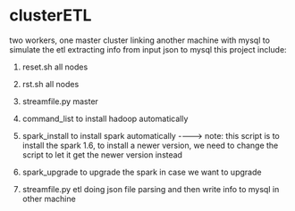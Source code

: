 # clusterETL
two workers, one master cluster linking another machine with mysql to simulate the etl extracting info from input json to mysql
this project include:
1. reset.sh  all nodes
6. rst.sh all nodes
3. streamfile.py master
4. command_list to install hadoop automatically
5. spark_install to install spark automatically  ----> note: this script is to install the spark 1.6, to install a newer version, we need to change the script to let it get the newer version instead
9. spark_upgrade  to upgrade the spark in case we want to upgrade

10. streamfile.py  etl doing json file parsing and then write info to mysql in other machine
